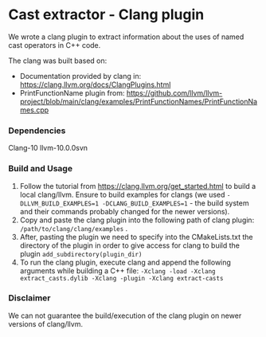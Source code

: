 # Cast extractor - Clang plugin


We wrote a clang plugin to extract information about the uses of named cast operators in C++ code. 

The clang was built based on: 
- Documentation provided by clang in: https://clang.llvm.org/docs/ClangPlugins.html
- PrintFunctionName plugin from: https://github.com/llvm/llvm-project/blob/main/clang/examples/PrintFunctionNames/PrintFunctionNames.cpp

### Dependencies
Clang-10
llvm-10.0.0svn

### Build and Usage
1. Follow the tutorial from https://clang.llvm.org/get_started.html to build a local clang/llvm. Ensure to build examples for clangs (we used `-DLLVM_BUILD_EXAMPLES=1 -DCLANG_BUILD_EXAMPLES=1` - the build system and their commands probably changed for the newer versions).
2. Copy and paste the clang plugin into the following path of clang plugin: `/path/to/clang/clang/examples` . 
3. After, pasting the plugin we need to specify into the CMakeLists.txt the directory of the plugin in order to give access for clang to build the plugin `add_subdirectory(plugin_dir)`
4. To run the clang plugin, execute clang and append the following arguments while building a C++ file: `-Xclang -load -Xclang extract_casts.dylib -Xclang -plugin -Xclang extract-casts`

### Disclaimer
We can not guarantee the build/execution of the clang plugin on newer versions of clang/llvm. 



